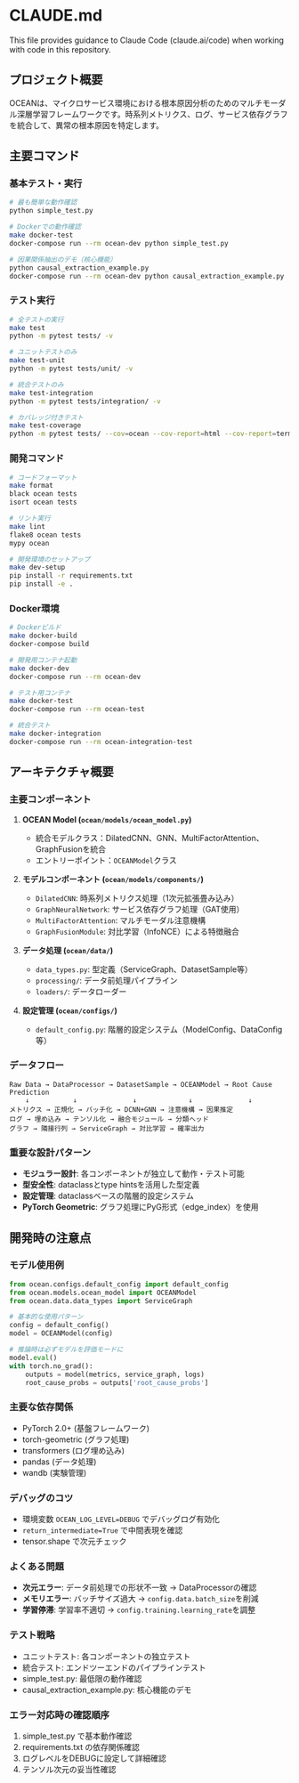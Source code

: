 # CLAUDE.md

This file provides guidance to Claude Code (claude.ai/code) when working with code in this repository.

## プロジェクト概要

OCEANは、マイクロサービス環境における根本原因分析のためのマルチモーダル深層学習フレームワークです。時系列メトリクス、ログ、サービス依存グラフを統合して、異常の根本原因を特定します。

## 主要コマンド

### 基本テスト・実行
```bash
# 最も簡単な動作確認
python simple_test.py

# Dockerでの動作確認
make docker-test
docker-compose run --rm ocean-dev python simple_test.py

# 因果関係抽出のデモ（核心機能）
python causal_extraction_example.py
docker-compose run --rm ocean-dev python causal_extraction_example.py
```

### テスト実行
```bash
# 全テストの実行
make test
python -m pytest tests/ -v

# ユニットテストのみ
make test-unit
python -m pytest tests/unit/ -v

# 統合テストのみ
make test-integration
python -m pytest tests/integration/ -v

# カバレッジ付きテスト
make test-coverage
python -m pytest tests/ --cov=ocean --cov-report=html --cov-report=term
```

### 開発コマンド
```bash
# コードフォーマット
make format
black ocean tests
isort ocean tests

# リント実行
make lint
flake8 ocean tests
mypy ocean

# 開発環境のセットアップ
make dev-setup
pip install -r requirements.txt
pip install -e .
```

### Docker環境
```bash
# Dockerビルド
make docker-build
docker-compose build

# 開発用コンテナ起動
make docker-dev
docker-compose run --rm ocean-dev

# テスト用コンテナ
make docker-test
docker-compose run --rm ocean-test

# 統合テスト
make docker-integration
docker-compose run --rm ocean-integration-test
```

## アーキテクチャ概要

### 主要コンポーネント

1. **OCEAN Model (`ocean/models/ocean_model.py`)**
   - 統合モデルクラス：DilatedCNN、GNN、MultiFactorAttention、GraphFusionを統合
   - エントリーポイント：`OCEANModel`クラス

2. **モデルコンポーネント (`ocean/models/components/`)**
   - `DilatedCNN`: 時系列メトリクス処理（1次元拡張畳み込み）
   - `GraphNeuralNetwork`: サービス依存グラフ処理（GAT使用）
   - `MultiFactorAttention`: マルチモーダル注意機構
   - `GraphFusionModule`: 対比学習（InfoNCE）による特徴融合

3. **データ処理 (`ocean/data/`)**
   - `data_types.py`: 型定義（ServiceGraph、DatasetSample等）
   - `processing/`: データ前処理パイプライン
   - `loaders/`: データローダー

4. **設定管理 (`ocean/configs/`)**
   - `default_config.py`: 階層的設定システム（ModelConfig、DataConfig等）

### データフロー

```
Raw Data → DataProcessor → DatasetSample → OCEANModel → Root Cause Prediction
    ↓           ↓              ↓             ↓              ↓
メトリクス → 正規化 → バッチ化 → DCNN+GNN → 注意機構 → 因果推定
ログ → 埋め込み → テンソル化 → 融合モジュール → 分類ヘッド
グラフ → 隣接行列 → ServiceGraph → 対比学習 → 確率出力
```

### 重要な設計パターン

- **モジュラー設計**: 各コンポーネントが独立して動作・テスト可能
- **型安全性**: dataclassとtype hintsを活用した型定義
- **設定管理**: dataclassベースの階層的設定システム
- **PyTorch Geometric**: グラフ処理にPyG形式（edge_index）を使用

## 開発時の注意点

### モデル使用例
```python
from ocean.configs.default_config import default_config
from ocean.models.ocean_model import OCEANModel
from ocean.data.data_types import ServiceGraph

# 基本的な使用パターン
config = default_config()
model = OCEANModel(config)

# 推論時は必ずモデルを評価モードに
model.eval()
with torch.no_grad():
    outputs = model(metrics, service_graph, logs)
    root_cause_probs = outputs['root_cause_probs']
```

### 主要な依存関係
- PyTorch 2.0+ (基盤フレームワーク)
- torch-geometric (グラフ処理)
- transformers (ログ埋め込み)
- pandas (データ処理)
- wandb (実験管理)

### デバッグのコツ
- 環境変数 `OCEAN_LOG_LEVEL=DEBUG` でデバッグログ有効化
- `return_intermediate=True` で中間表現を確認
- tensor.shape で次元チェック

### よくある問題
- **次元エラー**: データ前処理での形状不一致 → DataProcessorの確認
- **メモリエラー**: バッチサイズ過大 → `config.data.batch_size`を削減
- **学習停滞**: 学習率不適切 → `config.training.learning_rate`を調整

### テスト戦略
- ユニットテスト: 各コンポーネントの独立テスト
- 統合テスト: エンドツーエンドのパイプラインテスト
- simple_test.py: 最低限の動作確認
- causal_extraction_example.py: 核心機能のデモ

### エラー対応時の確認順序
1. simple_test.py で基本動作確認
2. requirements.txt の依存関係確認
3. ログレベルをDEBUGに設定して詳細確認
4. テンソル次元の妥当性確認